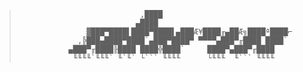 
>                                ,████
>                               ▄████
>                    ▓███▀████▌████▀████▌▄███Æ¥████╓▄██Æ╗████ª████⌐
>                  ,╠███▄████▀████`▄███▀████▀ ▀▀▀▀▄███▀╓████ ████`
>                ▄███▀╓████╟████ ████╬████`     ████▀▄███▀╓████
>                 ╙╙╙╙`╙╙╙` ╙`╙` └``` ╙╙╙╙      └╙╙╙  ╙``` ╙╙╙╙
